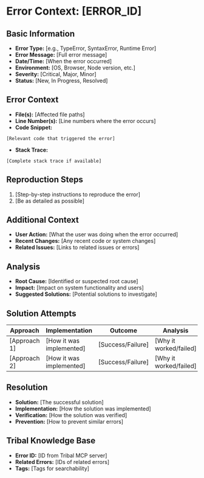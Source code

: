 # Error Context: [ERROR_ID]

## Basic Information
- **Error Type:** [e.g., TypeError, SyntaxError, Runtime Error]
- **Error Message:** [Full error message]
- **Date/Time:** [When the error occurred]
- **Environment:** [OS, Browser, Node version, etc.]
- **Severity:** [Critical, Major, Minor]
- **Status:** [New, In Progress, Resolved]

## Error Context
- **File(s):** [Affected file paths]
- **Line Number(s):** [Line numbers where the error occurs]
- **Code Snippet:**
```
[Relevant code that triggered the error]
```
- **Stack Trace:**
```
[Complete stack trace if available]
```

## Reproduction Steps
1. [Step-by-step instructions to reproduce the error]
2. [Be as detailed as possible]

## Additional Context
- **User Action:** [What the user was doing when the error occurred]
- **Recent Changes:** [Any recent code or system changes]
- **Related Issues:** [Links to related issues or errors]

## Analysis
- **Root Cause:** [Identified or suspected root cause]
- **Impact:** [Impact on system functionality and users]
- **Suggested Solutions:** [Potential solutions to investigate]

## Solution Attempts
| Approach | Implementation | Outcome | Analysis |
|----------|---------------|---------|----------|
| [Approach 1] | [How it was implemented] | [Success/Failure] | [Why it worked/failed] |
| [Approach 2] | [How it was implemented] | [Success/Failure] | [Why it worked/failed] |

## Resolution
- **Solution:** [The successful solution]
- **Implementation:** [How the solution was implemented]
- **Verification:** [How the solution was verified]
- **Prevention:** [How to prevent similar errors]

## Tribal Knowledge Base
- **Error ID:** [ID from Tribal MCP server]
- **Related Errors:** [IDs of related errors]
- **Tags:** [Tags for searchability]